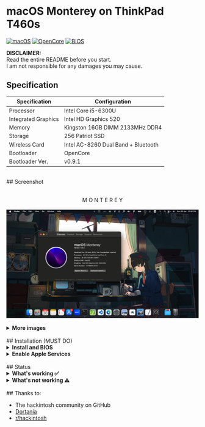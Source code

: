 # macOS Monterey on ThinkPad T460s

[![macOS](https://img.shields.io/badge/macOS-12.*-blue)](https://developer.apple.com/documentation/macos-release-notes)
[![OpenCore](https://img.shields.io/badge/OpenCore-0.9.1-green)](https://github.com/acidanthera/OpenCorePkg)
[![BIOS](https://img.shields.io/badge/BIOS-1.50-yellow)](https://pcsupport.lenovo.com/us/en/products/laptops-and-netbooks/thinkpad-x-series-laptops/thinkpad-x260/downloads/driver-list/component?name=BIOS%2FUEFI)

**DISCLAIMER:**  
Read the entire README before you start.  
I am not responsible for any damages you may cause.
<br>
## Specification
Specification | Configuration
----------- | -----------
Processor | Intel Core i5-6300U
Integrated Graphics | Intel HD Graphics 520
Memory | Kingston 16GB DIMM 2133MHz DDR4
Storage | 256 Patriot SSD
Wireless Card | Intel AC-8260 Dual Band + Bluetooth
Bootloader | OpenCore
Bootloader Ver. | v0.9.1
<br>
## Screenshot
<p align="center">
  <br>M O N T E R E Y
  <br><br>
  <img src="screenshot/main.png"/>
</p>
<details>
<summary><strong>More images</strong></summary>
<p align="center">
  <br>B A T T E R Y
  <br><br>
  <img src="screenshot/m1.png"/>
</p>
<p align="center">
  <br>S T A T S
  <br><br>
  <img src="screenshot/m2.png"/>
</p>
</details>  
<br>
## Installation (MUST DO)

<details>  
<summary><strong>Install and BIOS</strong></summary>
</br>
1. [Create an installation media](https://dortania.github.io/OpenCore-Install-Guide/installer-guide/#making-the-installer)
1. Download the latest EFI folder and copy it into the ESP partiton
1. Change your BIOS settings according to the table below
1. Boot from the USB installer (press `F12` to choose boot volume) and [start the installation process](https://dortania.github.io/OpenCore-Install-Guide/installation/installation-process.html#booting-the-opencore-usb)

| Menu     |                   |                                 | Setting     |
| -------- | ----------------- | ------------------------------- | ----------- |
| Config   | USB               | UEFI BIOS Support               | `Enable`    |
|          | Power             | Intel SpeedStep Technology      | `Enable`    |
|          |                   | CPU Power Management            | `Enable`    |
|          | CPU               | Hyper-Threading Technology      | `Enable`    |
| Security | Security Chip     |                                 | `Disable`   |
|          | Memory Protection | Execution Prevention            | `Enable`    |
|          | Virtualization    | Intel Virtualization Technology | `Enable`    |
|          |                   | Intel VT-d Feature              | `Enable`    |
|          | Anti-Theft        | Computrace                      | `Disable`   |
|          | Secure Boot       |                                 | `Disable`   |
|          | Intel SGX         |                                 | `Disable`   |
|          | Device Guard      |                                 | `Disable`   |
| Startup  | UEFI/Legacy Boot  |                                 | `UEFI Only` |
|          | CSM Support       |                                 | `No`        |
|          | Boot Mode         |                                 | `Quick`     |

</details>

<details>  
<summary><strong>Enable Apple Services</strong></summary>
</br>
1. Run the following script in Terminal

```bash
git clone https://github.com/corpnewt/GenSMBIOS && cd GenSMBIOS && chmod +x GenSMBIOS.command && ./GenSMBIOS.command
```

2. Type `3` to Generate SMBIOS, then press ENTER
3. Type `MacbookPro16,3 5`, then press ENTER. Leave this Terminal window open.
4. Open `/EFI/OC/Config.plist` with any editor and navigate to `PlatformInfo -> Generic`
5. Add the script's last result to `MLB, SystemSerialNumber and SystemUUID`

```diff
<key>PlatformInfo</key>
<dict>
   <key>Generic</key>
   <array>
      </dict>
         <key>AdviseWindows</key>
         <false/>
         <key>SystemMemoryStatus</key>
         <string>Auto</string>
         <key>MLB</key>
+        <string>M0000000000000001</string>
         <key>ProcessorType</key>
         <integer>0</integer>
         <key>ROM</key>
         <data>ESIzRFVm</data>
         <key>SpoofVendor</key>
         <true/>
         <key>SystemProductName</key>
         <string>MacBookPro13,3</string>
         <key>SystemSerialNumber</key>
+        <string>W00000000001</string>
         <key>SystemUUID</key>
+        <string>00000000-0000-0000-0000-000000000000</string>
      </dict>
   </array>
</dict>
```

6. Save and reboot the system

</details>
<br>
## Status

<details>  
<summary><strong>What's working ✅</strong></summary>
</br>
- CPU Power Management `~1W on IDLE`
- Intel HD 520 Graphics `incuding graphics acceleration`
- USB ports
- Internal camera `working fine on FaceTime, Skype, Zoom and others`
- Sleep / Hibernatemode `25 or 3` / Wake / Shutdown / Reboot
- Intel Gigabit Ethernet
- Wifi, Bluetooth, Airdrop, Handoff, Continuity, Sidecar wireless `some functionalities may be buggy or broken on Intel WLAN cards`
- iMessage, FaceTime, App Store, iTunes Store `Please generate your own SMBIOS`
- Speakers and headphones combo jack 
- Batteries
- Keyboard map and hotkeys with [ThinkPad Assistant](https://github.com/MSzturc/ThinkpadAssistant)
- Touchscreen
- Trackpad, Trackpoint and physical buttons
- HDMI `with digital audio passthrough`
- SD Card Reader `slow r/w speed but works`

</details>

<details>  
<summary><strong>What's not working ⚠️</strong></summary>
<br>
- Safari DRM `Use Chromium engine to watch Apple TV+, Amazon Prime Video, Netflix and others`
- WWAN (never be supported because there is no kext for MacOS)
- Fingerprint Reader

</details>
<br>
## Thanks to:

- The hackintosh community on GitHub
- [Dortania](https://dortania.github.io/OpenCore-Install-Guide/)
- [r/hackintosh](https://www.reddit.com/r/hackintosh/)
